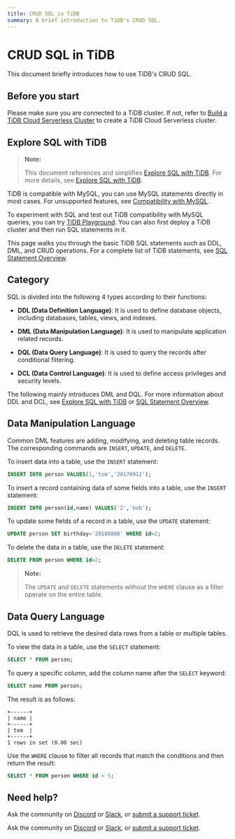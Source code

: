 ```yaml
---
title: CRUD SQL in TiDB
summary: A brief introduction to TiDB's CRUD SQL.
---
```


# CRUD SQL in TiDB

This document briefly introduces how to use TiDB's CRUD SQL.

## Before you start

Please make sure you are connected to a TiDB cluster. If not, refer to [Build a TiDB Cloud Serverless Cluster](/develop/dev-guide-build-cluster-in-cloud.md#step-1-create-a-tidb-cloud-cluster) to create a TiDB Cloud Serverless cluster.

## Explore SQL with TiDB

> **Note:**
>
> This document references and simplifies [Explore SQL with TiDB](/basic-sql-operations.md). For more details, see [Explore SQL with TiDB](/basic-sql-operations.md).

TiDB is compatible with MySQL, you can use MySQL statements directly in most cases. For unsupported features, see [Compatibility with MySQL](/mysql-compatibility.md#unsupported-features).

To experiment with SQL and test out TiDB compatibility with MySQL queries, you can try [TiDB Playground](https://play.tidbcloud.com/?utm_source=docs&utm_medium=basic-sql-operations). You can also first deploy a TiDB cluster and then run SQL statements in it.

This page walks you through the basic TiDB SQL statements such as DDL, DML, and CRUD operations. For a complete list of TiDB statements, see [SQL Statement Overview](/sql-statements/sql-statement-overview.md).

## Category

SQL is divided into the following 4 types according to their functions:

- **DDL (Data Definition Language)**: It is used to define database objects, including databases, tables, views, and indexes.

- **DML (Data Manipulation Language)**: It is used to manipulate application related records.

- **DQL (Data Query Language)**: It is used to query the records after conditional filtering.

- **DCL (Data Control Language)**: It is used to define access privileges and security levels.

The following mainly introduces DML and DQL. For more information about DDL and DCL, see [Explore SQL with TiDB](/basic-sql-operations.md) or [SQL Statement Overview](/sql-statements/sql-statement-overview.md).

## Data Manipulation Language

Common DML features are adding, modifying, and deleting table records. The corresponding commands are `INSERT`, `UPDATE`, and `DELETE`.

To insert data into a table, use the `INSERT` statement:

```sql
INSERT INTO person VALUES(1,'tom','20170912');
```

To insert a record containing data of some fields into a table, use the `INSERT` statement:

```sql
INSERT INTO person(id,name) VALUES('2','bob');
```

To update some fields of a record in a table, use the `UPDATE` statement:

```sql
UPDATE person SET birthday='20180808' WHERE id=2;
```

To delete the data in a table, use the `DELETE` statement:

```sql
DELETE FROM person WHERE id=2;
```

> **Note:**
>
> The `UPDATE` and `DELETE` statements without the `WHERE` clause as a filter operate on the entire table.

## Data Query Language

DQL is used to retrieve the desired data rows from a table or multiple tables.

To view the data in a table, use the `SELECT` statement:

```sql
SELECT * FROM person;
```

To query a specific column, add the column name after the `SELECT` keyword:

```sql
SELECT name FROM person;
```

The result is as follows:

```
+------+
| name |
+------+
| tom  |
+------+
1 rows in set (0.00 sec)
```

Use the `WHERE` clause to filter all records that match the conditions and then return the result:

```sql
SELECT * FROM person WHERE id < 5;
```

## Need help?

<CustomContent platform="tidb">

Ask the community on [Discord](https://discord.gg/DQZ2dy3cuc?utm_source=doc) or [Slack](https://slack.tidb.io/invite?team=tidb-community&channel=everyone&ref=pingcap-docs), or [submit a support ticket](/support.md).

</CustomContent>

<CustomContent platform="tidb-cloud">

Ask the community on [Discord](https://discord.gg/DQZ2dy3cuc?utm_source=doc) or [Slack](https://slack.tidb.io/invite?team=tidb-community&channel=everyone&ref=pingcap-docs), or [submit a support ticket](https://tidb.support.pingcap.com/).

</CustomContent>